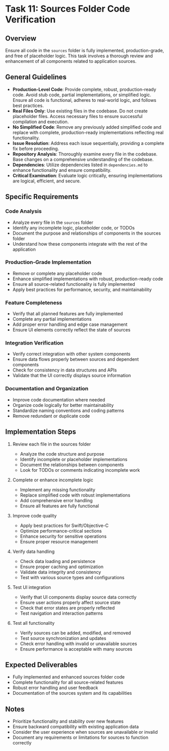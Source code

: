 # Task 11: Sources Folder Code Verification

## Overview
Ensure all code in the `sources` folder is fully implemented, production-grade, and free of placeholder logic. This task involves a thorough review and enhancement of all components related to application sources.

## General Guidelines
- **Production-Level Code**: Provide complete, robust, production-ready code. Avoid stub code, partial implementations, or simplified logic. Ensure all code is functional, adheres to real-world logic, and follows best practices.
- **Real Files Only**: Use existing files in the codebase. Do not create placeholder files. Access necessary files to ensure successful compilation and execution.
- **No Simplified Code**: Remove any previously added simplified code and replace with complete, production-ready implementations reflecting real functionality.
- **Issue Resolution**: Address each issue sequentially, providing a complete fix before proceeding.
- **Repository Analysis**: Thoroughly examine every file in the codebase. Base changes on a comprehensive understanding of the codebase.
- **Dependencies**: Utilize dependencies listed in `dependencies.md` to enhance functionality and ensure compatibility.
- **Critical Examination**: Evaluate logic critically, ensuring implementations are logical, efficient, and secure.

## Specific Requirements

### Code Analysis
- Analyze every file in the `sources` folder
- Identify any incomplete logic, placeholder code, or TODOs
- Document the purpose and relationships of components in the sources folder
- Understand how these components integrate with the rest of the application

### Production-Grade Implementation
- Remove or complete any placeholder code
- Enhance simplified implementations with robust, production-ready code
- Ensure all source-related functionality is fully implemented
- Apply best practices for performance, security, and maintainability

### Feature Completeness
- Verify that all planned features are fully implemented
- Complete any partial implementations
- Add proper error handling and edge case management
- Ensure UI elements correctly reflect the state of sources

### Integration Verification
- Verify correct integration with other system components
- Ensure data flows properly between sources and dependent components
- Check for consistency in data structures and APIs
- Validate that the UI correctly displays source information

### Documentation and Organization
- Improve code documentation where needed
- Organize code logically for better maintainability
- Standardize naming conventions and coding patterns
- Remove redundant or duplicate code

## Implementation Steps

1. Review each file in the sources folder
   - Analyze the code structure and purpose
   - Identify incomplete or placeholder implementations
   - Document the relationships between components
   - Look for TODOs or comments indicating incomplete work

2. Complete or enhance incomplete logic
   - Implement any missing functionality
   - Replace simplified code with robust implementations
   - Add comprehensive error handling
   - Ensure all features are fully functional

3. Improve code quality
   - Apply best practices for Swift/Objective-C
   - Optimize performance-critical sections
   - Enhance security for sensitive operations
   - Ensure proper resource management

4. Verify data handling
   - Check data loading and persistence
   - Ensure proper caching and optimization
   - Validate data integrity and consistency
   - Test with various source types and configurations

5. Test UI integration
   - Verify that UI components display source data correctly
   - Ensure user actions properly affect source state
   - Check that error states are properly reflected
   - Test navigation and interaction patterns

6. Test all functionality
   - Verify sources can be added, modified, and removed
   - Test source synchronization and updates
   - Check error handling with invalid or unavailable sources
   - Ensure performance is acceptable with many sources

## Expected Deliverables
- Fully implemented and enhanced sources folder code
- Complete functionality for all source-related features
- Robust error handling and user feedback
- Documentation of the sources system and its capabilities

## Notes
- Prioritize functionality and stability over new features
- Ensure backward compatibility with existing application data
- Consider the user experience when sources are unavailable or invalid
- Document any requirements or limitations for sources to function correctly
